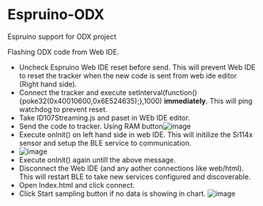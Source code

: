 # Espruino-ODX
Espruino support for ODX project 

Flashing ODX code from Web IDE.
* Uncheck Espruino Web IDE reset before send. This will prevent Web IDE to reset the tracker when the new code is sent from web ide editor (Right hand side).
* Connect the tracker and execute setInterval(function(){poke32(0x40010600,0x6E524635);},1000) **immediately**. This will ping watchdog to prevent reset.
* Take ID107Streaming.js and paset in WEb IDE editor.
* Send the code to tracker. Using RAM button![image](https://user-images.githubusercontent.com/5621639/119782251-90260400-bee9-11eb-9a9c-a6cb2fcf8ba8.png)
* Execute onInit() on left hand side in web IDE. This will initilize the Si114x sensor and setup the BLE service to communication.
* ![image](https://user-images.githubusercontent.com/5621639/119782449-d67b6300-bee9-11eb-80fd-f60d502fc529.png)
* Execute onInit() again untill the above message.
* Disconnect the Web IDE (and any aother connections like web/html). This will restart BLE to take new services configured and discoverable.
* Open Index.html and click connect.
* Click Start sampling button if no data is showing in chart.
![image](https://user-images.githubusercontent.com/5621639/119782838-44278f00-beea-11eb-8841-ad14c03aa852.png)

